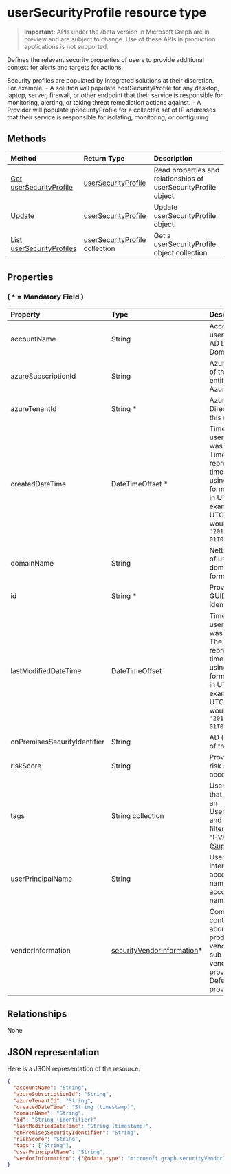 # userSecurityProfile resource type

 > **Important:** APIs under the /beta version in Microsoft Graph are in preview and are subject to change. Use of these APIs in production applications is not supported.

Defines the relevant security properties of users to provide additional context for alerts and targets for actions.

Security profiles are populated by integrated solutions at their discretion.<br/> For example: - A solution will populate hostSecurityProfile for any desktop, laptop, server, firewall, or other endpoint that their service is responsible for monitoring, alerting, or taking threat remediation actions against. - A Provider will populate ipSecurityProfile for a collected set of IP addresses that their service is responsible for isolating, monitoring, or configuring

## Methods

| Method   | Return Type |Description|
|:---------------|:--------|:----------|
|[Get userSecurityProfile](../api/usersecurityprofile_get.md) | [userSecurityProfile](usersecurityprofile.md) |Read properties and relationships of userSecurityProfile object.|
|[Update](../api/usersecurityprofile_update.md) | [userSecurityProfile](usersecurityprofile.md)|Update userSecurityProfile object. |
|[List userSecurityProfiles](../api/usersecurityprofile_list.md) |[userSecurityProfile](usersecurityprofile.md) collection| Get a userSecurityProfile object collection.|

## Properties

### ( \* = Mandatory Field )

| Property   | Type |Description|
|:---------------|:--------|:----------|
|accountName|String|Account name of user account (without AD Domain or DNS Domain).|
|azureSubscriptionId|String|Azure subscription ID of the entity, if this entity represents an Azure resource.|
|azureTenantId|String *|Azure Active Directory tenant ID of this resource.|
|createdDateTime|DateTimeOffset *|Time at which the userSecurityProfile was created. The Timestamp type represents date and time information using ISO 8601 format and is always in UTC time. For example, midnight UTC on Jan 1, 2014 would look like this: `'2014-01-01T00:00:00Z'`.|
|domainName|String|NetBIOS/AD Domain of user account  (i.e. domain\account format).|
|id|String *|Provider-generated GUID/unique identifier. Read-only.|
|lastModifiedDateTime|DateTimeOffset|Time at which the userSecurityProfile was last modified. The Timestamp type represents date and time information using ISO 8601 format and is always in UTC time. For example, midnight UTC on Jan 1, 2014 would look like this: `'2014-01-01T00:00:00Z'`.|
|onPremisesSecurityIdentifier|String|AD (on premises) SID of the user.|
|riskScore|String|Provider-calculated risk score of the user account.|
|tags|String collection|User-definable labels that can be applied to an UserSecurityProfile and can serve as filter conditions (e.g. "HVA", "SAW", etc.) ([Supports Update](../api/usersecurityprofile_update.md)).|
|userPrincipalName|String|User login name internet format: (user account name)@(user account DNS domain name).|
|vendorInformation|[securityVendorInformation](securityvendorinformation.md)*|Complex Type containing details about the security product/service vendor, provider, and sub-provider (e.g. vendor=Microsoft; provider=Windows Defender ATP; sub-provider=AppLocker).|

## Relationships

None

## JSON representation

Here is a JSON representation of the resource.

<!-- {
  "blockType": "resource",
  "optionalProperties": [

  ],
  "@odata.type": "microsoft.graph.userSecurityProfile"
}-->

```json
{
  "accountName": "String",
  "azureSubscriptionId": "String",
  "azureTenantId": "String",
  "createdDateTime": "String (timestamp)",
  "domainName": "String",
  "id": "String (identifier)",
  "lastModifiedDateTime": "String (timestamp)",
  "onPremisesSecurityIdentifier": "String",
  "riskScore": "String",
  "tags": ["String"],
  "userPrincipalName": "String",
  "vendorInformation": {"@odata.type": "microsoft.graph.securityVendorInformation"}
}

```

<!-- uuid: 8fcb5dbc-d5aa-4681-8e31-b001d5168d79
2015-10-25 14:57:30 UTC -->
<!-- {
  "type": "#page.annotation",
  "description": "userSecurityProfile resource",
  "keywords": "",
  "section": "documentation",
  "tocPath": ""
}-->